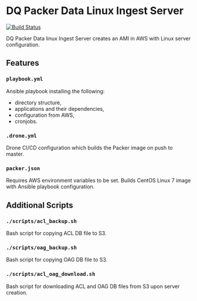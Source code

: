 # DQ Packer Data Linux Ingest Server

[![Build Status](https://drone.digital.homeoffice.gov.uk/api/badges/UKHomeOffice/dq-packer-data-linux-ingest-server/status.svg)](https://drone.digital.homeoffice.gov.uk/UKHomeOffice/dq-packer-data-linux-ingest-server)

DQ Packer Data linux Ingest Server creates an AMI in AWS with Linux server configuration.

## Features

### `playbook.yml`

Ansible playbook installing the following:
- directory structure,
- applications and their dependencies,
- configuration from AWS,
- cronjobs.

### `.drone.yml`

Drone CI/CD configuration which builds the Packer image on push to master.

### `packer.json`

Requires AWS environment variables to be set. Builds CentOS Linux 7 image with Ansible playbook configuration.


## Additional Scripts

### `./scripts/acl_backup.sh`
Bash script for copying ACL DB file to S3. <br>

### `./scripts/oag_backup.sh`
Bash script for copying OAG DB file to S3. <br>

### `./scripts/acl_oag_download.sh`
Bash script for downloading ACL and OAG DB files from S3 upon server creation. <br>
